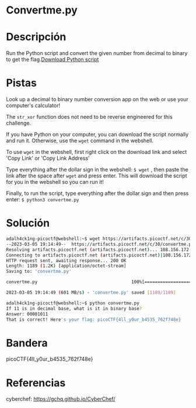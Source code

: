 # Convertme.py

# Descripción
Run the Python script and convert the given number from decimal to binary to get the flag.[Download Python script](https://artifacts.picoctf.net/c/30/convertme.py)
# Pistas
Look up a decimal to binary number conversion app on the web or use your computer's calculator!

The `str_xor` function does not need to be reverse engineered for this challenge.

If you have Python on your computer, you can download the script normally and run it. Otherwise, use the `wget` command in the webshell.

To use `wget` in the webshell, first right click on the download link and select 'Copy Link' or 'Copy Link Address'

Type everything after the dollar sign in the webshell: `$ wget` , then paste the link after the space after `wget` and press enter. This will download the script for you in the webshell so you can run it!

Finally, to run the script, type everything after the dollar sign and then press enter: `$ python3 convertme.py`
# Solución

```bash
adalh4ck1ng-picoctf@webshell:~$ wget https://artifacts.picoctf.net/c/30/convertme.py
--2023-03-05 19:14:49--  https://artifacts.picoctf.net/c/30/convertme.py
Resolving artifacts.picoctf.net (artifacts.picoctf.net)... 108.156.172.74, 108.156.172.42, 108.156.172.6, ...
Connecting to artifacts.picoctf.net (artifacts.picoctf.net)|108.156.172.74|:443... connected.
HTTP request sent, awaiting response... 200 OK
Length: 1189 (1.2K) [application/octet-stream]
Saving to: 'convertme.py'

convertme.py                                    100%[======================================================================================================>]   1.16K  --.-KB/s    in 0s      

2023-03-05 19:14:49 (601 MB/s) - 'convertme.py' saved [1189/1189]

adalh4ck1ng-picoctf@webshell:~$ python convertme.py 
If 11 is in decimal base, what is it in binary base?
Answer: 00001011
That is correct! Here's your flag: picoCTF{4ll_y0ur_b4535_762f748e}
```

# Bandera
picoCTF{4ll_y0ur_b4535_762f748e}

# Referencias

cyberchef: https://gchq.github.io/CyberChef/
